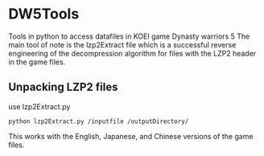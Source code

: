 # DW5Tools
 Tools in python to access datafiles in KOEI game Dynasty warriors 5
 The main tool of note is the lzp2Extract file which is a successful reverse engineering of the decompression algorithm for files with the LZP2 header in the game files.

## Unpacking LZP2 files
 use lzp2Extract.py
 ```
 python lzp2Extract.py /inputfile /outputDirectory/
 ```
This works with the English, Japanese, and Chinese versions of the game files.
